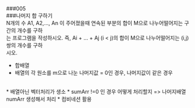 ###005  
###나머지 합 구하기
<br/>
N개의 수 A1, A2,..., An 이 주어졌을때 연속된 부분의 합이 M으로 나누어떨어지는 구간의 개수를 구하<br/>
는 프로그램을 작성하시오. 즉, Ai + ... + Aj (i < j)의 합이 M으로 나누어떨어지는 (i,j)쌍의 개수를 구하<br/>
시오.
<br/>
+ 합배열<br/>
+ 배열의 각 원소를 m으로 나눈 나머지값 = 0인 경우, 나머지값이 같은 경우<br/>
<br/>
* 배열아닌 벡터처리가 생소
* sumArr !=0 인 경우 어떻게 처리할지 => 나머지배열numArr 생성해서 처리
* 컴비네션 활용